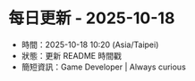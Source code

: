 # 每日更新 - 2025-10-18

- 時間：2025-10-18 10:20 (Asia/Taipei)
- 狀態：更新 README 時間戳
- 簡短資訊：Game Developer | Always curious
